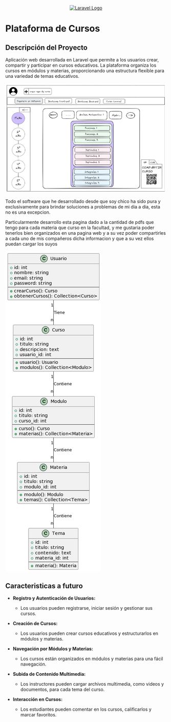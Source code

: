 <p align="center"><a href="https://laravel.com" target="_blank"><img src="https://raw.githubusercontent.com/laravel/art/master/logo-lockup/5%20SVG/2%20CMYK/1%20Full%20Color/laravel-logolockup-cmyk-red.svg" width="400" alt="Laravel Logo"></a></p>

# Plataforma de Cursos 

## Descripción del Proyecto

Aplicación web desarrollada en Laravel que permite a los usuarios crear, compartir y participar en cursos educativos. La plataforma organiza los cursos en módulos y materias, proporcionando una estructura flexible para una variedad de temas educativos.
<p align="center">
<img src="media/readme/diagrama.png" alt="Build Status">
</p>
Todo el software que he desarrollado desde que soy chico ha sido pura y exclusivamente para brindar soluciones a problemas de mi dia a dia, esta no es una excepcion.

Particularmente desarrollo esta pagina dado a la cantidad de pdfs que tengo para cada materia que curso en la facultad, y me gustaria poder tenerlos bien organizados en una pagina web y a su vez poder compartirles a cada uno de mis compañeros dicha informacion y que a su vez ellos puedan cargar los suyos


<img src="media/readme/uml.png"></img>

## Caracteristicas a futuro

- **Registro y Autenticación de Usuarios:**
  - Los usuarios pueden registrarse, iniciar sesión y gestionar sus cursos.

- **Creación de Cursos:**
  - Los usuarios pueden crear cursos educativos y estructurarlos en módulos y materias.

- **Navegación por Módulos y Materias:**
  - Los cursos están organizados en módulos y materias para una fácil navegación.

- **Subida de Contenido Multimedia:**
  - Los instructores pueden cargar archivos multimedia, como videos y documentos, para cada tema del curso.

- **Interacción en Cursos:**
  - Los estudiantes pueden comentar en los cursos, calificarlos y marcar favoritos.
